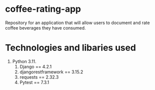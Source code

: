 # coffee-rating-app
Repository for an application that will allow users to document and rate coffee beverages they have consumed.

# Technologies and libaries used
1. Python 3.11.
    1. Django == 4.2.1
    1. djangorestframework == 3.15.2
    1. requests == 2.32.3
    1. Pytest == 7.3.1